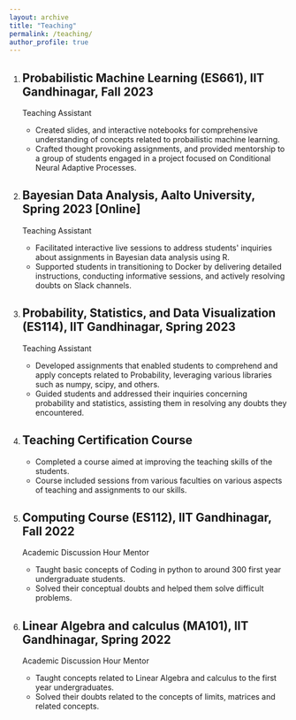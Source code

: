 ```yaml
---
layout: archive
title: "Teaching"
permalink: /teaching/
author_profile: true
---
```

1. ## Probabilistic Machine Learning (ES661), IIT Gandhinagar, Fall 2023
   Teaching Assistant
   - Created slides, and interactive notebooks for comprehensive understanding of concepts related to probailistic machine learning.
   - Crafted thought provoking assignments, and provided mentorship to a group of students engaged in a project focused on Conditional Neural Adaptive Processes. 

2. ## Bayesian Data Analysis, Aalto University, Spring 2023 [Online]
   Teaching Assistant
   - Facilitated interactive live sessions to address students' inquiries about assignments in Bayesian data analysis using R.
   - Supported students in transitioning to Docker by delivering detailed instructions, conducting informative sessions, and actively resolving doubts on Slack channels.
  
3. ## Probability, Statistics, and Data Visualization (ES114), IIT Gandhinagar, Spring 2023
   Teaching Assistant
   - Developed assignments that enabled students to comprehend and apply concepts related to Probability, leveraging various libraries such as numpy, scipy, and others.
   - Guided students and addressed their inquiries concerning probability and statistics, assisting them in resolving any doubts they encountered.

4. ## Teaching Certification Course
   - Completed a course aimed at improving the teaching skills of the students.
   - Course included sessions from various faculties on various aspects of teaching and assignments to our skills.

5. ## Computing Course (ES112), IIT Gandhinagar, Fall 2022
   Academic Discussion Hour Mentor
    - Taught basic concepts of Coding in python to around 300 first year undergraduate students.
    - Solved their conceptual doubts and helped them solve difficult problems.  

6. ## Linear Algebra and calculus (MA101), IIT Gandhinagar, Spring 2022
   Academic Discussion Hour Mentor
    - Taught concepts related to Linear Algebra and calculus to the first year undergraduates.
    - Solved their doubts related to the concepts of limits, matrices and related concepts. 

